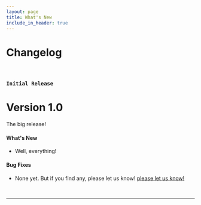 ```yaml
---
layout: page
title: What's New
include_in_header: true
---
```


# Changelog

<br>

### `Initial Release`
# **Version 1.0**
The big release!

#### What's New
- Well, everything!

#### Bug Fixes
- None yet. But if you find any, please let us know! [please let us know!](hello@summoningstone.app)

<br>

________
